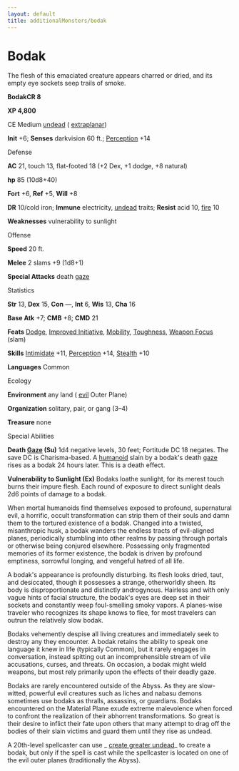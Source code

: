 ```yaml
---
layout: default
title: additionalMonsters/bodak
---
```

# Bodak

The flesh of this emaciated creature appears charred or dried, and its empty eye sockets seep trails of smoke.

**BodakCR 8**

**XP 4,800**

CE Medium [undead](monsters/creatureTypes#_undead) ( [extraplanar](monsters/creatureTypes#_extraplanar-subtype))

**Init** +6; **Senses** darkvision 60 ft.; [Perception](additionalMonsters/../skills/perception#_perception) +14

Defense

**AC** 21, touch 13, flat-footed 18 (+2 Dex, +1 dodge, +8 natural)

**hp** 85 (10d8+40)

**Fort** +6, **Ref** +5, **Will** +8

**DR** 10/cold iron; **Immune** electricity, [undead](monsters/creatureTypes#_undead) traits; **Resist** acid 10, [fire](monsters/creatureTypes#_fire-subtype) 10

**Weaknesses** vulnerability to sunlight

Offense

**Speed** 20 ft.

**Melee** 2 slams +9 (1d8+1)

**Special Attacks** death [gaze](monsters/universalMonsterRules#_gaze)

Statistics

**Str** 13, **Dex** 15, **Con** —, **Int** 6, **Wis** 13, **Cha** 16

**Base Atk** +7; **CMB** +8; **CMD** 21

**Feats** [Dodge](additionalMonsters/../feats#_dodge), [Improved Initiative](additionalMonsters/../feats#_improved-initiative), [Mobility](additionalMonsters/../feats#_mobility), [Toughness](additionalMonsters/../feats#_toughness), [Weapon Focus](additionalMonsters/../feats#_weapon-focus) (slam)

**Skills** [Intimidate](additionalMonsters/../skills/intimidate#_intimidate) +11, [Perception](additionalMonsters/../skills/perception#_perception) +14, [Stealth](additionalMonsters/../skills/stealth#_stealth) +10

**Languages** Common

Ecology

**Environment** any land ( [evil](monsters/creatureTypes#_evil-subtype) Outer Plane)

**Organization** solitary, pair, or gang (3–4)

**Treasure** none

Special Abilities

**Death [Gaze](monsters/universalMonsterRules#_gaze) (Su)** 1d4 negative levels, 30 feet; Fortitude DC 18 negates. The save DC is Charisma-based. A [humanoid](monsters/creatureTypes#_humanoid) slain by a bodak's death [gaze](monsters/universalMonsterRules#_gaze) rises as a bodak 24 hours later. This is a death effect.

**Vulnerability to Sunlight (Ex)** Bodaks loathe sunlight, for its merest touch burns their impure flesh. Each round of exposure to direct sunlight deals 2d6 points of damage to a bodak.

When mortal humanoids find themselves exposed to profound, supernatural evil, a horrific, occult transformation can strip them of their souls and damn them to the tortured existence of a bodak. Changed into a twisted, misanthropic husk, a bodak wanders the endless tracts of evil-aligned planes, periodically stumbling into other realms by passing through portals or otherwise being conjured elsewhere. Possessing only fragmented memories of its former existence, the bodak is driven by profound emptiness, sorrowful longing, and vengeful hatred of all life.

A bodak's appearance is profoundly disturbing. Its flesh looks dried, taut, and desiccated, though it possesses a strange, otherworldly sheen. Its body is disproportionate and distinctly androgynous. Hairless and with only vague hints of facial structure, the bodak's eyes are deep set in their sockets and constantly weep foul-smelling smoky vapors. A planes-wise traveler who recognizes its shape knows to flee, for most travelers can outrun the relatively slow bodak.

Bodaks vehemently despise all living creatures and immediately seek to destroy any they encounter. A bodak retains the ability to speak one language it knew in life (typically Common), but it rarely engages in conversation, instead spitting out an incomprehensible stream of vile accusations, curses, and threats. On occasion, a bodak might wield weapons, but most rely primarily upon the effects of their deadly gaze.

Bodaks are rarely encountered outside of the Abyss. As they are slow-witted, powerful evil creatures such as liches and nabasu demons sometimes use bodaks as thralls, assassins, or guardians. Bodaks encountered on the Material Plane exude extreme malevolence when forced to confront the realization of their abhorrent transformations. So great is their desire to inflict their fate upon others that many attempt to drag off the bodies of their slain victims and guard them until they rise as undead.

A 20th-level spellcaster can use _ [create greater undead](additionalMonsters/../spells/createGreaterUndead#_create-greater-undead)_ to create a bodak, but only if the spell is cast while the spellcaster is located on one of the evil outer planes (traditionally the Abyss).

